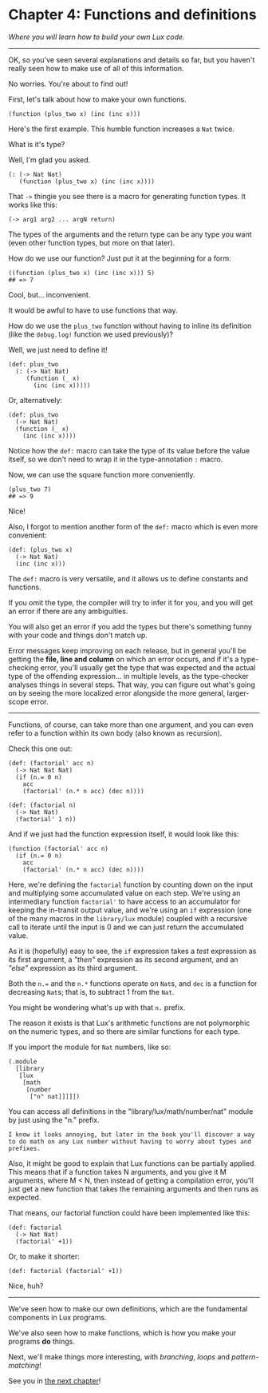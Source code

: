 # Chapter 4: Functions and definitions

_Where you will learn how to build your own Lux code._

---

OK, so you've seen several explanations and details so far, but you haven't really seen how to make use of all of this information.

No worries. You're about to find out!

First, let's talk about how to make your own functions.

```
(function (plus_two x) (inc (inc x)))
```

Here's the first example.
This humble function increases a `Nat` twice.

What is it's type?

Well, I'm glad you asked.

```
(: (-> Nat Nat)
   (function (plus_two x) (inc (inc x))))
```

That `->` thingie you see there is a macro for generating function types.
It works like this:

```
(-> arg1 arg2 ... argN return)
```

The types of the arguments and the return type can be any type you want (even other function types, but more on that later).

How do we use our function? Just put it at the beginning for a form:

```
((function (plus_two x) (inc (inc x))) 5)
## => 7
```

Cool, but... inconvenient.

It would be awful to have to use functions that way.

How do we use the `plus_two` function without having to inline its definition (like the `debug.log!` function we used previously)?

Well, we just need to define it!

```
(def: plus_two
  (: (-> Nat Nat)
     (function (_ x)
       (inc (inc x)))))
```

Or, alternatively:

```
(def: plus_two
  (-> Nat Nat)
  (function (_ x)
    (inc (inc x))))
```

Notice how the `def:` macro can take the type of its value before the value itself, so we don't need to wrap it in the type-annotation `:` macro.

Now, we can use the square function more conveniently.

```
(plus_two 7)
## => 9
```

Nice!

Also, I forgot to mention another form of the `def:` macro which is even more convenient:

```
(def: (plus_two x)
  (-> Nat Nat)
  (inc (inc x)))
```

The `def:` macro is very versatile, and it allows us to define constants and functions.

If you omit the type, the compiler will try to infer it for you, and you will get an error if there are any ambiguities.

You will also get an error if you add the types but there's something funny with your code and things don't match up.

Error messages keep improving on each release, but in general you'll be getting the **file, line and column** on which an error occurs, and if it's a type-checking error, you'll usually get the type that was expected and the actual type of the offending expression... in multiple levels, as the type-checker analyses things in several steps. That way, you can figure out what's going on by seeing the more localized error alongside the more general, larger-scope error.

---

Functions, of course, can take more than one argument, and you can even refer to a function within its own body (also known as recursion).

Check this one out:

```
(def: (factorial' acc n)
  (-> Nat Nat Nat)
  (if (n.= 0 n)
    acc
    (factorial' (n.* n acc) (dec n))))

(def: (factorial n)
  (-> Nat Nat)
  (factorial' 1 n))
```

And if we just had the function expression itself, it would look like this:

```
(function (factorial' acc n)
  (if (n.= 0 n)
    acc
    (factorial' (n.* n acc) (dec n))))
```

Here, we're defining the `factorial` function by counting down on the input and multiplying some accumulated value on each step. We're using an intermediary function `factorial'` to have access to an accumulator for keeping the in-transit output value, and we're using an `if` expression (one of the many macros in the `library/lux` module) coupled with a recursive call to iterate until the input is 0 and we can just return the accumulated value.

As it is (hopefully) easy to see, the `if` expression takes a _test_ expression as its first argument, a _"then"_ expression as its second argument, and an _"else"_ expression as its third argument.

Both the `n.=` and the `n.*` functions operate on `Nat`s, and `dec` is a function for decreasing `Nat`s; that is, to subtract 1 from the `Nat`.

You might be wondering what's up with that `n.` prefix.

The reason it exists is that Lux's arithmetic functions are not polymorphic on the numeric types, and so there are similar functions for each type.

If you import the module for `Nat` numbers, like so:

```
(.module
  [library
   [lux
    [math
     [number
      ["n" nat]]]]])
```

You can access all definitions in the "library/lux/math/number/nat" module by just using the "n." prefix.

	I know it looks annoying, but later in the book you'll discover a way to do math on any Lux number without having to worry about types and prefixes.

Also, it might be good to explain that Lux functions can be partially applied. This means that if a function takes N arguments, and you give it M arguments, where M < N, then instead of getting a compilation error, you'll just get a new function that takes the remaining arguments and then runs as expected.

That means, our factorial function could have been implemented like this:

```
(def: factorial
  (-> Nat Nat)
  (factorial' +1))
```

Or, to make it shorter:

```
(def: factorial (factorial' +1))
```

Nice, huh?

---

We've seen how to make our own definitions, which are the fundamental components in Lux programs.

We've also seen how to make functions, which is how you make your programs **do** things.

Next, we'll make things more interesting, with _branching_, _loops_ and _pattern-matching_!

See you in [the next chapter](chapter_5.md)!

